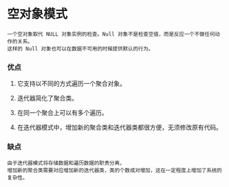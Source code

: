 # 空对象模式


    一个空对象取代 NULL 对象实例的检查。Null 对象不是检查空值，而是反应一个不做任何动作的关系。
    这样的 Null 对象也可以在数据不可用的时候提供默认的行为。


### 优点

1. 它支持以不同的方式遍历一个聚合对象。 

2. 迭代器简化了聚合类。 

3. 在同一个聚合上可以有多个遍历。 

4. 在迭代器模式中，增加新的聚合类和迭代器类都很方便，无须修改原有代码。
    
### 缺点
    
    由于迭代器模式将存储数据和遍历数据的职责分离，
    增加新的聚合类需要对应增加新的迭代器类，类的个数成对增加，这在一定程度上增加了系统的复杂性。       